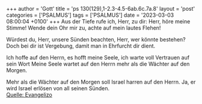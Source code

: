 +++
author = 'Gott'
title = 'ps 130(129),1-2.3-4.5-6ab.6c.7a.8'
layout = 'post'
categories = ['PSALMUS']
tags = ['PSALMUS']
date = '2023-03-03 08:00:04 +0100'
+++
Aus der Tiefe rufe ich, Herr, zu dir:
Herr, höre meine Stimme!
Wende dein Ohr mir zu,
achte auf mein lautes Flehen!

Würdest du, Herr, unsere Sünden beachten,
Herr, wer könnte bestehen?
Doch bei dir ist Vergebung,
damit man in Ehrfurcht dir dient.

Ich hoffe auf den Herrn, es hofft meine Seele,
ich warte voll Vertrauen auf sein Wort
Meine Seele wartet auf den Herrn
mehr als die Wächter auf den Morgen.<!--more-->

Mehr als die Wächter auf den Morgen
soll Israel harren auf den Herrn.
Ja, er wird Israel erlösen
von all seinen Sünden.<br> [Quelle: Evangelizo](https://evangeliumtagfuertag.org/DE/gospel)